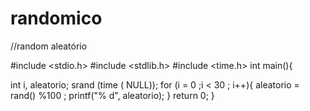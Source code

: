 # randomico
//random aleatório

#include <stdio.h>
#include <stdlib.h>
#include <time.h>
int main(){

 int i, aleatorio;
 srand (time ( NULL));
for (i = 0 ;i < 30 ; i++){
    aleatorio = rand() %100 ;
    printf("% d", aleatorio);
}
    return 0;
}
